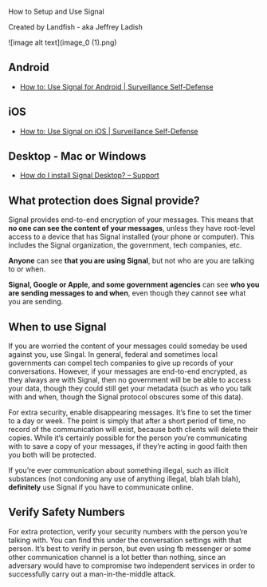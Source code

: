 How to Setup and Use Signal

Created by Landfish - aka Jeffrey Ladish

![image alt text](image_0 (1).png)

## **Android**

* [How to: Use Signal for Android | Surveillance Self-Defense](https://ssd.eff.org/en/module/how-use-signal-android)

## **iOS**

* [How to: Use Signal on iOS | Surveillance Self-Defense](https://ssd.eff.org/en/module/how-use-signal-ios)

## **Desktop - Mac or Windows**

* [How do I install Signal Desktop? – Support](https://support.signal.org/hc/en-us/articles/214507138-How-do-I-install-Signal-Desktop-)

## **What protection does Signal provide?**

Signal provides end-to-end encryption of your messages. This means that **no one can see the content of your messages**, unless they have root-level access to a device that has Signal installed (your phone or computer). This includes the Signal organization, the government, tech companies, etc.

**Anyone** can see **that you are using Signal**, but not who are you are talking to or when.

**Signal, Google or Apple, and some government agencies** can see **who you are sending messages to and when**, even though they cannot see what you are sending.

## **When to use Signal**

If you are worried the content of your messages could someday be used against you, use Singal. In general, federal and sometimes local governments can compel tech companies to give up records of your conversations. However, if your messages are end-to-end encrypted, as they always are with Signal, then no government will be be able to access your data, though they could still get your metadata (such as who you talk with and when, though the Signal protocol obscures some of this data).

For extra security, enable disappearing messages. It’s fine to set the timer to a day or week. The point is simply that after a short period of time, no record of the communication will exist, because both clients will delete their copies. While it’s certainly possible for the person you’re communicating with to save a copy of your messages, if they’re acting in good faith then you both will be protected.

If you’re ever communication about something illegal, such as illicit substances (not condoning any use of anything illegal, blah blah blah), **definitely** use Signal if you have to communicate online. 

## **Verify Safety Numbers**

For extra protection, verify your security numbers with the person you’re talking with. You can find this under the conversation settings with that person. It’s best to verify in person, but even using fb messenger or some other communication channel is a lot better than nothing, since an adversary would have to compromise two independent services in order to successfully carry out a man-in-the-middle attack.

